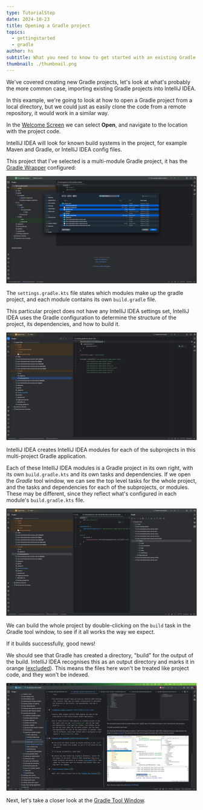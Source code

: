 ```yaml
---
type: TutorialStep
date: 2024-10-23
title: Opening a Gradle project
topics:
  - gettingstarted
  - gradle
author: hs
subtitle: What you need to know to get started with an existing Gradle project.
thumbnail: ./thumbnail.png
---
```


We've covered creating new Gradle projects, let's look at what's probably the more common case, importing existing Gradle projects into IntelliJ IDEA.

In this example, we're going to look at how to open a Gradle project from a local directory, but we could just as easily clone the code from a remote repository, it would work in a similar way.

In the [Welcome Screen](https://www.jetbrains.com/help/idea/new-project-wizard.html) we can select **Open**, and navigate to the location with the project code.

IntelliJ IDEA will look for known build systems in the project, for example Maven and Gradle, or IntelliJ IDEA config files.

This project that I've selected is a multi-module Gradle project, it has the [Gradle Wrapper](https://docs.gradle.org/current/userguide/gradle_wrapper.html) configured:

![Project files](./existing-project.png)

The `settings.gradle.kts` file states which modules make up the gradle project, and each module contains its own `build.gradle` file.

This particular project does not have any IntelliJ IDEA settings set, IntelliJ IDEA uses the Gradle configuration to determine the structure of the project, its dependencies, and how to build it.

![Imported Gradle project](./multi-module-project.png)

IntelliJ IDEA creates IntelliJ IDEA modules for each of the subprojects in this multi-project Gradle application.

Each of these IntelliJ IDEA modules is a Gradle project in its own right, with its own `build.gradle.kts` and its own tasks and dependencies. If we open the _Gradle_ tool window, we can see the top level tasks for the whole project, and the tasks and dependencies for each of the subprojects, or modules. These may be different, since they reflect what's configured in each module's `build.gradle.kts` file.

![Gradle tool window](./gradle-tool-window.png)

We can build the whole project by double-clicking on the `build` task in the Gradle tool window, to see if it all works the way we expect.

If it builds successfully, good news!

We should see that Gradle has created a directory, "build" for the output of the build. IntelliJ IDEA recognises this as an output directory and marks it in orange ([excluded](https://www.jetbrains.com/help/idea/content-roots.html#folder-categories)). This means the files here won't be treated like project code, and they won't be indexed.

![Build output folders](./build-output.png)

Next, let's take a closer look at the [Gradle Tool Window](https://www.jetbrains.com/help/idea/jetgradle-tool-window.html).

